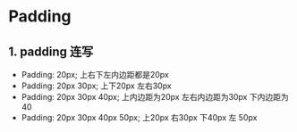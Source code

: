 # Padding

## 1. padding 连写

- Padding: 20px;   上右下左内边距都是20px
- Padding: 20px 30px;   上下20px   左右30px
- Padding: 20px  30px  40px;   上内边距为20px  左右内边距为30px   下内边距为40
- Padding:  20px  30px   40px  50px;   上20px 右30px  下40px  左  50px
